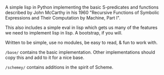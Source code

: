 A simple lisp in Python implementing the basic S-predicates and functions described by
John McCarthy in his 1960 "Recursive Functions of Symbolic Expressions and Their
Computation by Machine, Part I".

This also includes a simple eval in lisp which gets us many of the features we
need to implement lisp in lisp. A bootstrap, if you will.

Written to be simple, use no modules, be easy to read, & fun to work with.

`/base/` contains the basic implementation. Other implementations should copy this and add to it for a nice base.

`/schemey/` contains additions in the spirit of Scheme.
